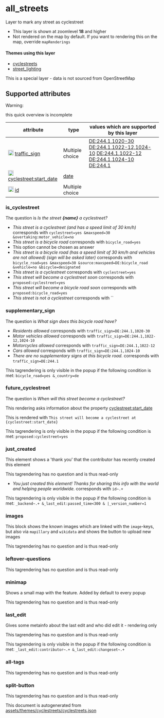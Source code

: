 [//]: # (WARNING: this file is automatically generated. Please find the sources at the bottom and edit those sources)

 all_streets 
=============





Layer to mark any street as cyclestreet






  - This layer is shown at zoomlevel **18** and higher
  - Not rendered on the map by default. If you want to rendering this on the map, override `mapRenderings`




#### Themes using this layer 





  - [cyclestreets](https://mapcomplete.org/cyclestreets)
  - [street_lighting](https://mapcomplete.org/street_lighting)


This is a special layer - data is not sourced from OpenStreetMap



 Supported attributes 
----------------------



Warning: 

this quick overview is incomplete



attribute | type | values which are supported by this layer
----------- | ------ | ------------------------------------------
[<img src='https://mapcomplete.org/assets/svg/statistics.svg' height='18px'>](https://taginfo.openstreetmap.org/keys/traffic_sign#values) [traffic_sign](https://wiki.openstreetmap.org/wiki/Key:traffic_sign) | Multiple choice | [DE:244.1,1020-30](https://wiki.openstreetmap.org/wiki/Tag:traffic_sign%3DDE:244.1,1020-30) [DE:244.1,1022-12,1024-10](https://wiki.openstreetmap.org/wiki/Tag:traffic_sign%3DDE:244.1,1022-12,1024-10) [DE:244.1,1022-12](https://wiki.openstreetmap.org/wiki/Tag:traffic_sign%3DDE:244.1,1022-12) [DE:244.1,1024-10](https://wiki.openstreetmap.org/wiki/Tag:traffic_sign%3DDE:244.1,1024-10) [DE:244.1](https://wiki.openstreetmap.org/wiki/Tag:traffic_sign%3DDE:244.1)
[<img src='https://mapcomplete.org/assets/svg/statistics.svg' height='18px'>](https://taginfo.openstreetmap.org/keys/cyclestreet:start_date#values) [cyclestreet:start_date](https://wiki.openstreetmap.org/wiki/Key:cyclestreet:start_date) | [date](../SpecialInputElements.md#date) | 
[<img src='https://mapcomplete.org/assets/svg/statistics.svg' height='18px'>](https://taginfo.openstreetmap.org/keys/id#values) [id](https://wiki.openstreetmap.org/wiki/Key:id) | Multiple choice | 




### is_cyclestreet 



The question is  *Is the street <b>{name}</b> a cyclestreet?*





  - *This street is a cyclestreet (and has a speed limit of 30 km/h)*  corresponds with  `cyclestreet=yes &maxspeed=30 &overtaking:motor_vehicle=no`
  - *This street is a bicycle road*  corresponds with  `bicycle_road=yes`
  - This option cannot be chosen as answer
  - *This street is a bicycle road (has a speed limit of 30 km/h and vehicles are not allowed) (sign will be asked later)*  corresponds with  `bicycle_road=yes &maxspeed=30 &source:maxspeed=DE:bicycle_road &vehicle=no &bicycle=designated`
  - *This street is a cyclestreet*  corresponds with  `cyclestreet=yes`
  - *This street will become a cyclestreet soon*  corresponds with  `proposed:cyclestreet=yes`
  - *This street will become a bicycle road soon*  corresponds with  `proposed:bicycle_road=yes`
  - *This street is not a cyclestreet*  corresponds with  ``




### supplementary_sign 



The question is  *What sign does this bicycle road have?*





  - *Residents allowed*  corresponds with  `traffic_sign=DE:244.1,1020-30`
  - *Motor vehicles allowed*  corresponds with  `traffic_sign=DE:244.1,1022-12,1024-10`
  - *Motorcycles allowed*  corresponds with  `traffic_sign=DE:244.1,1022-12`
  - *Cars allowed*  corresponds with  `traffic_sign=DE:244.1,1024-10`
  - *There are no supplementary signs at this bicycle road.*  corresponds with  `traffic_sign=DE:244.1`


This tagrendering is only visible in the popup if the following condition is met: `bicycle_road=yes &_country=de`



### future_cyclestreet 



The question is  *When will this street become a cyclestreet?*

This rendering asks information about the property  [cyclestreet:start_date](https://wiki.openstreetmap.org/wiki/Key:cyclestreet:start_date) 

This is rendered with  `This street will become a cyclestreet at {cyclestreet:start_date}`



This tagrendering is only visible in the popup if the following condition is met: `proposed:cyclestreet=yes`



### just_created 



This element shows a 'thank you' that the contributor has recently created this element

This tagrendering has no question and is thus read-only





  - *You just created this element! Thanks for sharing this info with the world and helping people worldwide.*  corresponds with  `id~.+`


This tagrendering is only visible in the popup if the following condition is met: `_backend~.+ &_last_edit:passed_time<300 & |_version_number=1`



### images 



This block shows the known images which are linked with the `image`-keys, but also via `mapillary` and `wikidata` and shows the button to upload new images

This tagrendering has no question and is thus read-only





### leftover-questions 



This tagrendering has no question and is thus read-only





### minimap 



Shows a small map with the feature. Added by default to every popup

This tagrendering has no question and is thus read-only





### last_edit 



Gives some metainfo about the last edit and who did edit it - rendering only

This tagrendering has no question and is thus read-only



This tagrendering is only visible in the popup if the following condition is met: `_last_edit:contributor~.+ &_last_edit:changeset~.+`



### all-tags 



This tagrendering has no question and is thus read-only





### split-button 



This tagrendering has no question and is thus read-only

 

This document is autogenerated from [assets/themes/cyclestreets/cyclestreets.json](https://github.com/pietervdvn/MapComplete/blob/develop/assets/themes/cyclestreets/cyclestreets.json)
